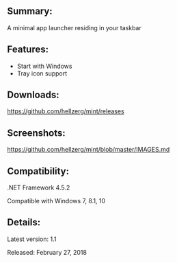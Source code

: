 ## Summary: ##

A minimal app launcher residing in your taskbar

## Features: ##

* Start with Windows
* Tray icon support

## Downloads: ##
https://github.com/hellzerg/mint/releases

## Screenshots: ##
https://github.com/hellzerg/mint/blob/master/IMAGES.md

## Compatibility: ##

.NET Framework 4.5.2

Compatible with Windows 7, 8.1, 10

## Details: ##

Latest version: 1.1

Released: February 27, 2018
